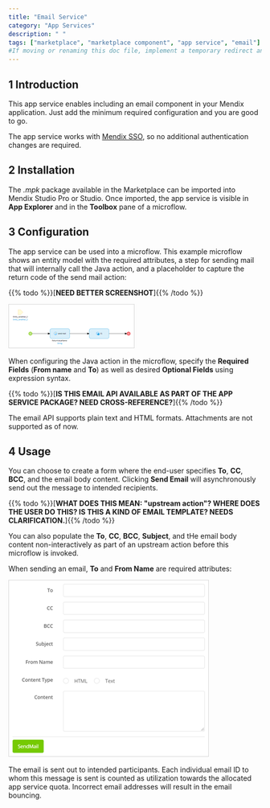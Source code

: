 ```yaml
---
title: "Email Service"
category: "App Services"
description: " "
tags: ["marketplace", "marketplace component", "app service", "email"]
#If moving or renaming this doc file, implement a temporary redirect and let the respective team know they should update the URL in the product. See Mapping to Products for more details. 
---
```


## 1 Introduction

This app service enables including an email component in your Mendix application. Just add the minimum required configuration and you are good to go.

The app service works with [Mendix SSO](/appstore/modules/mendix-sso), so no additional authentication changes are required.

## 2 Installation

The *.mpk* package available in the Marketplace can be imported into Mendix Studio Pro or Studio. Once imported, the app service is visible in **App Explorer** and in the **Toolbox** pane of a microflow.

## 3 Configuration

The app service can be used into a microflow. This example microflow shows an entity model with the required attributes, a step for sending mail that will internally call the Java action, and a placeholder to capture the return code of the send mail action:

{{% todo %}}[**NEED BETTER SCREENSHOT**]{{% /todo %}}

![](attachments/email-service/microflow.png)

When configuring the Java action in the microflow, specify the **Required Fields** (**From name** and **To**) as well as desired **Optional Fields** using expression syntax.

{{% todo %}}[**IS THIS EMAIL API AVAILABLE AS PART OF THE APP SERVICE PACKAGE? NEED CROSS-REFERENCE?**]{{% /todo %}}

The email API supports plain text and HTML formats. Attachments are not supported as of now. 

## 4 Usage

You can choose to create a form where the end-user specifies **To**, **CC**, **BCC**, and the email body content. Clicking **Send Email** will asynchronously send out the message to intended recipients.

{{% todo %}}[**WHAT DOES THIS MEAN: "upstream action"? WHERE DOES THE USER DO THIS? IS THIS A KIND OF EMAIL TEMPLATE? NEEDS CLARIFICATION.**]{{% /todo %}}

You can also populate the  **To**, **CC**, **BCC**, **Subject**, and tHe email body content non-interactively as part of an upstream action before this microflow is invoked.

When sending an email, **To** and **From Name** are required attributes:

![](attachments/email-service/attributes.png)

The email is sent out to intended participants. Each individual email ID to whom this message is sent is counted as utilization towards the allocated app service quota. Incorrect email addresses will result in the email bouncing.
